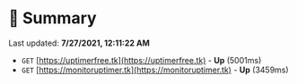# 📖 Summary
Last updated: **7/27/2021, 12:11:22 AM**

- `GET` [https://uptimerfree.tk](https://uptimerfree.tk) - **Up** (5001ms)
- `GET` [https://monitoruptimer.tk](https://monitoruptimer.tk) - **Up** (3459ms)
